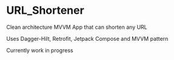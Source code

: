 # URL_Shortener
Clean architecture MVVM App that can shorten any URL

Uses Dagger-Hilt, Retrofit, Jetpack Compose and MVVM pattern

Currently work in progress
